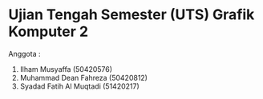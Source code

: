 # Ujian Tengah Semester (UTS) Grafik Komputer 2 

Anggota :
1. Ilham Musyaffa (50420576)
2. Muhammad Dean Fahreza (50420812)
3. Syadad Fatih Al Muqtadi (51420217)
